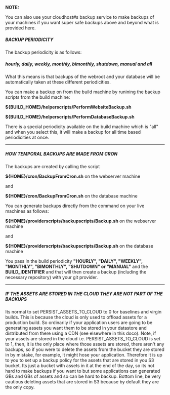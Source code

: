 **NOTE:** 

You can also use your cloudhost#s backup service to make backups of your machines if you want super safe backups above and beyond what is provided here. 

##### BACKUP PERIODICITY  

The backup periodicity is as follows:

##### hourly, daily, weekly, monthly, bimonthly, shutdown, manual and all  

What this means is that backups of the webroot and your database will be automatically taken at these different periodicities.

You can make a backup on from the build machine by runining the backup scripts from the build machine: 

**${BUILD_HOME}/helperscripts/PerformWebsiteBackup.sh**  

**${BUILD_HOME}/helperscripts/PerformDatabaseBackup.sh**  

There is a special periodicity available on the build machine which is "all" and when you select this, it will make a backup for all time based periodicities at once. 

---------------------------------------------------------------------------------------------------------

##### HOW TEMPORAL BACKUPS ARE MADE FROM CRON

The backups are created by calling the script

**${HOME}/cron/BackupFromCron.sh** on the webserver machine  

and  

**${HOME}/cron/BackupFromCron.sh** on the database machine 

You can generate backups directly from the command on your live machines as follows:  

**${HOME}/providerscripts/backupscripts/Backup.sh** on the webserver machine  

and  

**${HOME}/providerscripts/backupscripts/Backup.sh** on the database machine  

You pass in the build periodicity **"HOURLY", "DAILY", "WEEKLY", "MONTHLY", "BIMONTHLY", "SHUTDOWN" or "MANUAL"** and the **BUILD_IDENTIFIER** and that will then create a backup (including the necessary repository) with your git provider.  


-------------------------------------------------------------------------------------------------------------

#####  IF THE ASSETS ARE STORED IN THE CLOUD THEY ARE NOT PART OF THE BACKUPS   
	
Its normal to set PERSIST_ASSETS_TO_CLOUD to 0 for baselines and virgin builds. This is because the cloud is only used to offload assets for a production build.
So ordinarily if your application users are going to be generating assets you want them to be stored in your datastore and distributed from there using a CDN (see elsewhere in this doco). Note, if your assets are stored in the cloud i.e. PERSIST_ASSETS_TO_CLOUD is set to 1, then, it is the only place where those assets are stored, there aren't any backups, so if you were to delete the assets from the bucket they are stored in by mistake, for example, it might hose your application. Therefore it is up to you to set up a backup policy for the assets that are stored in you S3 bucket. Its just a bucket with assets in it at the end of the day, so its not hard to make backups if you want to but some applications can generated GBs and GBs of assets and so can be hard to backup. Bottom line, be very cautious deleting assets that are stored in S3 because by default they are the only copy.  


